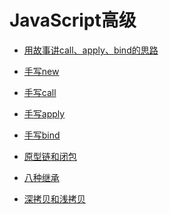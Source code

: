 <!--
 * @Description: 目录
 * @Author: ygp
 * @Date: 2021-02-21 19:06:19
 * @LastEditors: ygp
 * @LastEditTime: 2021-03-18 16:50:03
-->
# JavaScript高级
- [用故事讲call、apply、bind的思路](story/stroy.md)
- [手写new](write_new.js)
- [手写call](write_call.js)
- [手写apply](write_apply.js)
- [手写bind](write_bind.js)


- [原型链和闭包](prototype_chain.js)
- [八种继承](inheritance.js)
- [深拷贝和浅拷贝](copy.js)